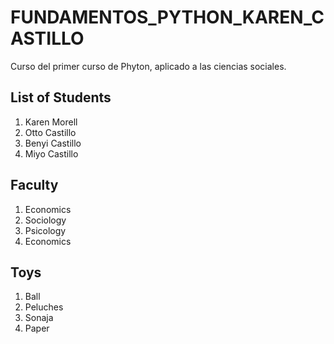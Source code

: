 # FUNDAMENTOS_PYTHON_KAREN_CASTILLO
Curso del primer curso de Phyton, aplicado a las ciencias sociales.
## List of Students
1. Karen Morell
2. Otto Castillo
3. Benyi Castillo
4. Miyo Castillo
## Faculty
1. Economics
2. Sociology
3. Psicology
4. Economics
## Toys
1. Ball
2. Peluches
3. Sonaja
4. Paper
